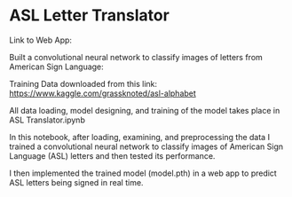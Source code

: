 # ASL Letter Translator
Link to Web App:   

Built a convolutional neural network to classify images of letters from American Sign Language:   

Training Data downloaded from this link: https://www.kaggle.com/grassknoted/asl-alphabet   

All data loading, model designing, and training of the model takes place in ASL Translator.ipynb   

In this notebook, after loading, examining, and preprocessing the data I trained a convolutional neural network to classify images of American Sign Language (ASL) letters and then tested its performance.   

I then implemented the trained model (model.pth) in a web app to predict ASL letters being signed in real time.   




